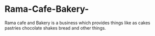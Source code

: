 # Rama-Cafe-Bakery-
Rama cafe and Bakery is a business which provides things like as cakes pastries chocolate shakes bread and other things.  
